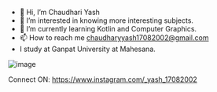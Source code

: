 - 👋 Hi, I’m Chaudhari Yash
- 👀 I’m interested in knowing more interesting subjects.
- 🌱 I’m currently learning Kotlin and Computer Graphics.
- 📫 How to reach me chaudharyyash17082002@gmail.com
- I study at Ganpat University at Mahesana.                                                         

![image](https://user-images.githubusercontent.com/110706350/194768374-966b9ff3-f089-49bf-9b4b-a563cbfe7634.png)


Connect ON:
https://www.instagram.com/_yash_17082002

<!---
chaudhari-yash/chaudhari-yash is a ✨ special ✨ repository because its `README.md` (this file) appears on your GitHub profile.
You can click the Preview link to take a look at your changes.
--->
